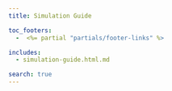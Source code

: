 ```yaml
---
title: Simulation Guide

toc_footers:
  -  <%= partial "partials/footer-links" %>

includes:
  - simulation-guide.html.md

search: true
---
```

